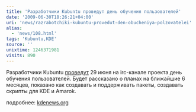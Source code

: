 ```yaml
---
title: 'Разработчики Kubuntu проведут день обучения пользователей'
date: '2009-06-30T18:26:21+04:00'
uri: 'news/razrabotchiki-kubuntu-provedut-den-obucheniya-polzovatelei'
alias: 
  - 'news/108.html'
tags: 'Kubuntu,KDE'
source: ''
unixtime: 1246371981
visits: 890
---
```

Разработчики Kubuntu [проведут](http://www.kdenews.org/2009/06/25/kubuntu-tutorials-day-will-get-you-kde-programming) 29 июня на irc-канале проекта день обучения пользователей. Будет рассказано о планах на ближайшие 6 месяцев, показано как создавать и поддерживать пакеты, создавать скрипты для KDE и Amarok.

подробнее: [kdenews.org](http://www.kdenews.org/2009/06/25/kubuntu-tutorials-day-will-get-you-kde-programming)

